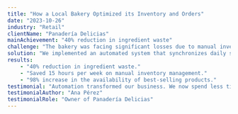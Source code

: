 ```yaml
---
title: "How a Local Bakery Optimized its Inventory and Orders"
date: "2023-10-26"
industry: "Retail"
clientName: "Panadería Delicias"
mainAchievement: "40% reduction in ingredient waste"
challenge: "The bakery was facing significant losses due to manual inventory management, which resulted in excessive purchases or a lack of key ingredients during demand peaks."
solution: "We implemented an automated system that synchronizes daily sales with real-time inventory. The system generates automatic purchase orders to suppliers when stock levels reach a predefined threshold."
results:
    - "40% reduction in ingredient waste."
    - "Saved 15 hours per week on manual inventory management."
    - "98% increase in the availability of best-selling products."
testimonial: "Automation transformed our business. We now spend less time on spreadsheets and more time baking and serving our customers. Our efficiency has skyrocketed!"
testimonialAuthor: "Ana Pérez"
testimonialRole: "Owner of Panadería Delicias"
---
```

